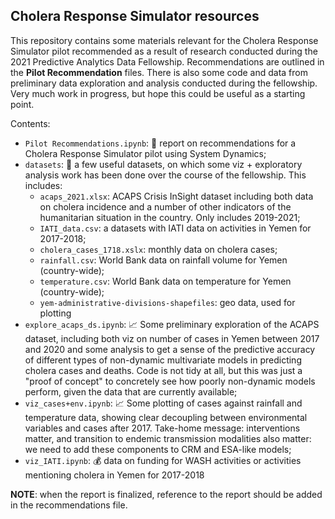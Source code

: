 ## Cholera Response Simulator resources
This repository contains some materials relevant for the Cholera Response Simulator pilot recommended as a result of research conducted during the 2021 Predictive Analytics Data Fellowship.
Recommendations are outlined in the **Pilot Recommendation** files. There is also some code and data from preliminary data exploration and analysis conducted during the fellowship. Very much work in progress, but hope this could be useful as a starting point.

Contents:
- ```Pilot Recommendations.ipynb```: 📖 report on recommendations for a Cholera Response Simulator pilot using System Dynamics;
- ```datasets```: :1234: a few useful datasets, on which some viz + exploratory analysis work has been done over the course of the fellowship. This includes:
    - ```acaps_2021.xlsx```: ACAPS Crisis InSight dataset including both data on cholera incidence and a number of other indicators of the humanitarian situation in the country. Only includes 2019-2021;
    - ```IATI_data.csv```: a datasets with IATI data on activities in Yemen for 2017-2018;
    - ```cholera_cases_1718.xslx```: monthly data on cholera cases;
    - ```rainfall.csv```: World Bank data on rainfall volume for Yemen (country-wide);
    - ```temperature.csv```: World Bank data on temperature for Yemen (country-wide);
    - ```yem-administrative-divisions-shapefiles```: geo data, used for plotting
- ```explore_acaps_ds.ipynb```: :chart_with_upwards_trend: Some preliminary exploration of the ACAPS dataset, including both viz on number of cases in Yemen between 2017 and 2020 and some analysis to get a sense of the predictive accuracy of different types of non-dynamic multivariate models in predicting cholera cases and deaths. Code is not tidy at all, but this was just a "proof of concept" to concretely see how poorly non-dynamic models perform, given the data that are currently available;
- ```viz_cases+env.ipynb```: :chart_with_upwards_trend: Some plotting of cases against rainfall and temperature data, showing clear decoupling between environmental variables and cases after 2017. Take-home message: interventions matter, and transition to endemic transmission modalities also matter: we need to add these components to CRM and ESA-like models;
- ```viz_IATI.ipynb```: 💰 data on funding for WASH activities or activities mentioning cholera in Yemen for 2017-2018

**NOTE**: when the report is finalized, reference to the report should be added in the recommendations file.